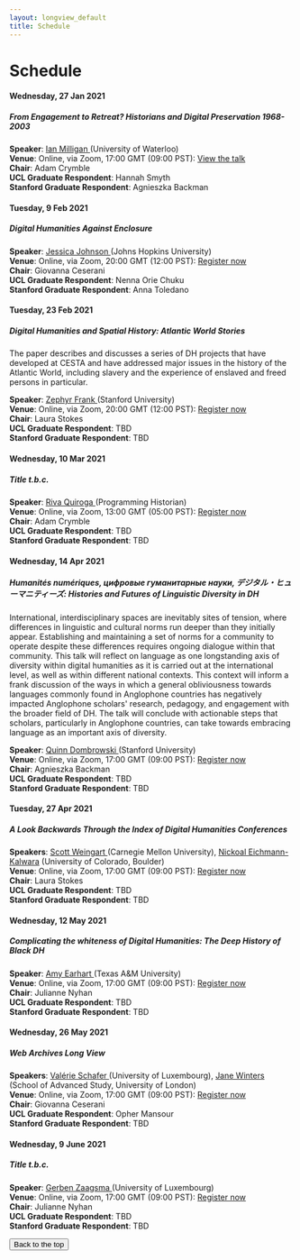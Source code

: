 ```yaml
---
layout: longview_default
title: Schedule
---
```


<h1 class="text-center my-5" id="top">Schedule</h1>

<div class="card" id="milligan">
	<div class="card-body past-talk">
		<h4 class="card-title">Wednesday, 27 Jan 2021</h4>
		<h5 class="card-subtitle mb-2 text-muted">From Engagement to Retreat? Historians and Digital Preservation 1968-2003</h5>
		<strong>Speaker</strong>: <a href="https://uwaterloo.ca/history/people-profiles/ian-milligan">Ian Milligan </a>(University of Waterloo)<br/>
		<strong>Venue</strong>: Online, via Zoom, 17:00 GMT (09:00 PST): <a href="https://mediacentral.ucl.ac.uk/Play/54356">View the talk</a><br/>
		<strong>Chair</strong>: Adam Crymble<br/> 
		<strong>UCL Graduate Respondent</strong>: Hannah Smyth<br/>
		<strong>Stanford Graduate Respondent</strong>: Agnieszka Backman
	</div>
</div>
<p></p>
<div class="card" id="johnson">
	<div class="card-body">
		<h4 class="card-title">Tuesday, 9 Feb 2021</h4>
		<h5 class="card-subtitle mb-2 text-muted">Digital Humanities Against Enclosure</h5>
		<strong>Speaker</strong>: <a href="https://history.jhu.edu/directory/jessica-johnson/">Jessica Johnson </a>(Johns Hopkins University)<br/>
		<strong>Venue</strong>: Online, via Zoom, 20:00 GMT (12:00 PST): <a href="https://www.eventbrite.co.uk/e/jessica-johnson-digital-humanities-against-enclosure-tickets-136484455681">Register now</a><br/>
		<strong>Chair</strong>: Giovanna Ceserani<br/> 
		<strong>UCL Graduate Respondent</strong>: Nenna Orie Chuku<br/>
		<strong>Stanford Graduate Respondent</strong>: Anna Toledano
	</div>
</div>
<p></p>
<div class="card" id="frank">
	<div class="card-body">
		<h4 class="card-title">Tuesday, 23 Feb 2021</h4>
		<h5 class="card-subtitle mb-2 text-muted">Digital Humanities and Spatial History: Atlantic World Stories</h5>
		<p class="card-subtitle mb-2">The paper describes and discusses a series of DH projects that have developed at CESTA and have addressed major issues in the history of the Atlantic World, including slavery and the experience of enslaved and freed persons in particular.</p>
		<strong>Speaker</strong>: <a href="https://history.stanford.edu/people/zephyr-frank">Zephyr Frank </a>(Stanford University)<br/>
		<strong>Venue</strong>: Online, via Zoom, 20:00 GMT (12:00 PST): <a href="https://www.eventbrite.co.uk/e/zephyr-frank-digital-humanities-spatial-history-atlantic-world-stories-tickets-136608235911">Register now</a><br/>
		<strong>Chair</strong>: Laura Stokes<br/> 
		<strong>UCL Graduate Respondent</strong>: TBD<br/>
		<strong>Stanford Graduate Respondent</strong>: TBD
	</div>
</div>
<p></p>
<div class="card" id="quiroga">
	<div class="card-body">
		<h4 class="card-title">Wednesday, 10 Mar 2021</h4>
		<h5 class="card-subtitle mb-2 text-muted">Title t.b.c.</h5>
		<strong>Speaker</strong>: <a href="https://rivaquiroga.cl/proyectos/">Riva Quiroga </a>(Programming Historian)<br/>
		<strong>Venue</strong>: Online, via Zoom, 13:00 GMT (05:00 PST): <a href="https://www.eventbrite.co.uk/e/riva-quiroga-multilingual-digital-humanities-tickets-136609052353">Register now</a><br/>
		<strong>Chair</strong>: Adam Crymble<br/> 
		<strong>UCL Graduate Respondent</strong>: TBD<br/>
		<strong>Stanford Graduate Respondent</strong>: TBD
	</div>
</div>
<p></p>
<div class="card" id="dombrowski">
	<div class="card-body">
		<h4 class="card-title">Wednesday, 14 Apr 2021</h4>
		<h5 class="card-subtitle mb-2 text-muted">Humanités numériques, цифровые гуманитарные науки, デジタル・ヒューマニティーズ: Histories and Futures of Linguistic Diversity in DH</h5>
		<p class="card-subtitle mb-2">International, interdisciplinary spaces are inevitably sites of tension, where differences in linguistic and cultural norms run deeper than they initially appear. Establishing and maintaining a set of norms for a community to operate despite these differences requires ongoing dialogue within that community. This talk will reflect on language as one longstanding axis of diversity within digital humanities as it is carried out at the international level, as well as within different national contexts. This context will inform a frank discussion of the ways in which a general obliviousness towards languages commonly found in Anglophone countries has negatively impacted Anglophone scholars' research, pedagogy, and engagement with the broader field of DH. The talk will conclude with actionable steps that scholars, particularly in Anglophone countries, can take towards embracing language as an important axis of diversity.</p>
		<strong>Speaker</strong>: <a href="https://dlcl.stanford.edu/people/quinn-dombrowski">Quinn Dombrowski </a>(Stanford University)<br/>
		<strong>Venue</strong>: Online, via Zoom, 17:00 GMT (09:00 PST): <a href="https://www.eventbrite.co.uk/e/quinn-dombrowski-histories-and-futures-of-linguistic-diversity-in-dh-tickets-137766408035">Register now</a><br/>
		<strong>Chair</strong>: Agnieszka Backman<br/> 
		<strong>UCL Graduate Respondent</strong>: TBD<br/>
		<strong>Stanford Graduate Respondent</strong>: TBD
	</div>
</div>
<p></p>

<div class="card" id="weingart">
	<div class="card-body">
		<h4 class="card-title">Tuesday, 27 Apr 2021</h4>
		<h5 class="card-subtitle mb-2 text-muted">A Look Backwards Through the Index of Digital Humanities Conferences</h5>
		<strong>Speakers</strong>: <a href="https://www.library.cmu.edu/about/people/scott-weingart">Scott Weingart </a>(Carnegie Mellon University), <a href="https://www.colorado.edu/libraries/nickoal-eichmann-kalwara">Nickoal Eichmann-Kalwara</a> (University of Colorado, Boulder)<br/>
		<strong>Venue</strong>: Online, via Zoom, 17:00 GMT (09:00 PST): <a href="https://www.eventbrite.co.uk/e/weingart-a-look-backwards-through-the-index-of-dh-conferences-tickets-137766656779">Register now</a><br/>
		<strong>Chair</strong>: Laura Stokes<br/> 
		<strong>UCL Graduate Respondent</strong>: TBD<br/>
		<strong>Stanford Graduate Respondent</strong>: TBD
	</div>
</div>
<p></p>
<div class="card" id="earhart">
	<div class="card-body">
		<h4 class="card-title">Wednesday, 12 May 2021</h4>
		<h5 class="card-subtitle mb-2 text-muted">Complicating the whiteness of Digital Humanities:  The Deep History of Black DH</h5>
		<strong>Speaker</strong>: <a href="https://liberalarts.tamu.edu/english/profile/amy-earhart/">Amy Earhart </a>(Texas A&M University)<br/>
		<strong>Venue</strong>: Online, via Zoom, 17:00 GMT (09:00 PST): <a href="https://www.eventbrite.co.uk/e/complicating-the-whiteness-of-digital-humanities-deep-history-of-black-dh-tickets-132245450703">Register now</a><br/>
		<strong>Chair</strong>: Julianne Nyhan<br/> 
		<strong>UCL Graduate Respondent</strong>: TBD<br/>
		<strong>Stanford Graduate Respondent</strong>: TBD
	</div>
</div>
<p></p>
<div class="card" id="schafer">
	<div class="card-body">
		<h4 class="card-title">Wednesday, 26 May 2021</h4>
		<h5 class="card-subtitle mb-2 text-muted">Web Archives Long View</h5>
		<strong>Speakers</strong>: <a href="https://www.c2dh.uni.lu/people/valerie-schafer">Valérie Schafer </a>(University of Luxembourg), <a href="https://research.sas.ac.uk/search/staff/126/professor-jane-winters/">Jane Winters</a> (School of Advanced Study, University of London)<br/>
		<strong>Venue</strong>: Online, via Zoom, 17:00 GMT (09:00 PST): <a href="https://www.eventbrite.co.uk/e/the-web-archives-long-view-tickets-129661660517">Register now</a><br/>
		<strong>Chair</strong>: Giovanna Ceserani<br/> 
		<strong>UCL Graduate Respondent</strong>: Opher Mansour<br/>
		<strong>Stanford Graduate Respondent</strong>: TBD
	</div>
</div>
<p></p>

<div class="card" id="zaagsma">
	<div class="card-body">
		<h4 class="card-title">Wednesday, 9 June 2021</h4>
		<h5 class="card-subtitle mb-2 text-muted">Title t.b.c.</h5>
		<strong>Speaker</strong>: <a href="https://www.c2dh.uni.lu/people/gerben-zaagsma">Gerben Zaagsma </a>(University of Luxembourg)<br/>
		<strong>Venue</strong>: Online, via Zoom, 17:00 GMT (09:00 PST): <a href="https://www.eventbrite.co.uk/e/tbd-tickets-136609184749?aff=">Register now</a><br/>
		<strong>Chair</strong>: Julianne Nyhan<br/> 
		<strong>UCL Graduate Respondent</strong>: TBD<br/>
		<strong>Stanford Graduate Respondent</strong>: TBD
	</div>
</div>
<p></p>

<button type="button" class="btn btn-light" onclick="window.location.href='#top';">Back to the top</button>
